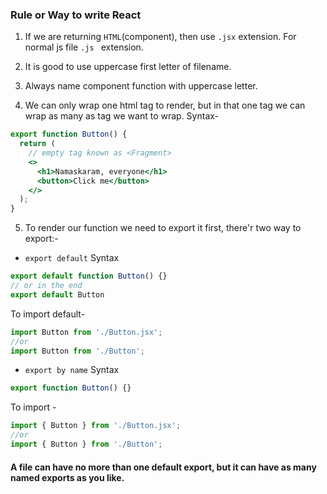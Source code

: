 ### Rule or Way to write React

1. If we are returning `HTML`(component), then use `.jsx` extension. For normal js file `.js ` extension.

2. It is good to use uppercase first letter of filename.

3. Always name component function with uppercase letter.

4. We can only wrap one html tag to render, but in that one tag we can wrap as many as tag we want to wrap.
   Syntax-

```jsx
export function Button() {
  return (
    // empty tag known as <Fragment>
    <>
      <h1>Namaskaram, everyone</h1>
      <button>Click me</button>
    </>
  );
}
```

5. To render our function we need to export it first, there'r two way to export:-

- `export default` Syntax

```jsx
export default function Button() {}
// or in the end
export default Button
```

To import default-

```jsx
import Button from './Button.jsx';
//or
import Button from './Button';
```

- `export by name` Syntax

```jsx
export function Button() {}
```

To import -

```jsx
import { Button } from './Button.jsx';
//or
import { Button } from './Button';
```

#### A file can have no more than one default export, but it can have as many named exports as you like.
